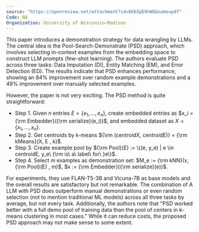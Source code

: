 ```yaml
---
source: "https://openreview.net/attachment?id=6Kb3pE9nWQ&name=pdf"
Code: NA
Organization: University of Wisconsin–Madison
---
```


This paper introduces a demonstration strategy for data wrangling by LLMs. The central idea is the Pool-Search-Demonstrate (PSD) approach, which involves selecting in-context examples from the embedding space to construct LLM prompts (few-shot learning). The authors evaluate PSD across three tasks: Data Imputation (DI), Entity Matching (EM), and Error Detection (ED). The results indicate that PSD enhances performance, showing an 84\% improvement over random example demonstrations and a 49\% improvement over manually selected examples.

However, the paper is not very exciting. The PSD method is quite straightforward:
- Step 1. Given $n$ entries $E = \{e_1 , ..., e_n\}$, create embedded entries as $x_i = {\rm Embedder}({\rm serialize}(e_i))$, and embedded dataset as $X = \{x_1, ..., x_n\}$.
- Step 2. Get centroids by k-means ${\rm (centroidX, centroidE)} = {\rm kMeans}(X, E , k)$.
- Step 3. Create example pool by ${\rm Pool}(E) := \{(e, y_e) | e \in centroidE, y_e\ {\rm is\ a\ label\ for\ }e\}$.
- Step 4. Select $m$ examples as demonstration set: $M_e := {\rm kNN}(x, {\rm Pool}(E) , m)$, $x := {\rm Embedder}({\rm serialize}(e))$.

For experiments, they use FLAN-T5-3B and Vicuna-7B as base models and the overall results are satisfactory but not remarkable. The combination of A LLM with PSD does outperform manual demonstrations or even random selection (not to mention traditional ML models) across all three tasks by average, but not every task. Additionally, the authors note that "PSD worked better with a full demo pool of training data than the pool of centers in k-means clustering in most cases." While it can reduce costs, the proposed PSD approach may not make sense to some extent.